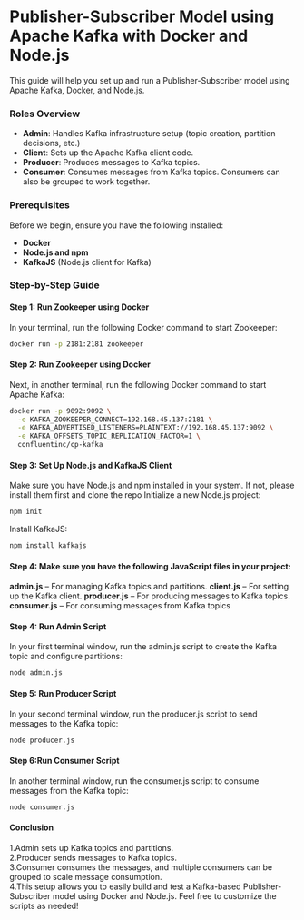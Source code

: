 # Publisher-Subscriber Model using Apache Kafka with Docker and Node.js

This guide will help you set up and run a Publisher-Subscriber model using Apache Kafka, Docker, and Node.js.

### Roles Overview

- **Admin**: Handles Kafka infrastructure setup (topic creation, partition decisions, etc.)
- **Client**: Sets up the Apache Kafka client code.
- **Producer**: Produces messages to Kafka topics.
- **Consumer**: Consumes messages from Kafka topics. Consumers can also be grouped to work together.

### Prerequisites

Before we begin, ensure you have the following installed:

- **Docker**
- **Node.js and npm**
- **KafkaJS** (Node.js client for Kafka)

### Step-by-Step Guide

#### Step 1: Run Zookeeper using Docker

In your terminal, run the following Docker command to start Zookeeper:

```sh
docker run -p 2181:2181 zookeeper
```

#### Step 2: Run Zookeeper using Docker

Next, in another terminal, run the following Docker command to start Apache Kafka:

```sh
docker run -p 9092:9092 \
  -e KAFKA_ZOOKEEPER_CONNECT=192.168.45.137:2181 \
  -e KAFKA_ADVERTISED_LISTENERS=PLAINTEXT://192.168.45.137:9092 \
  -e KAFKA_OFFSETS_TOPIC_REPLICATION_FACTOR=1 \
  confluentinc/cp-kafka
```

#### Step 3: Set Up Node.js and KafkaJS Client
Make sure you have Node.js and npm installed in your system. If not, please install them first and clone the repo 
Initialize a new Node.js project:
```sh
npm init
```
Install KafkaJS:
```sh
npm install kafkajs
```

#### Step 4: Make sure you have the following JavaScript files in your project:

**admin.js** – For managing Kafka topics and partitions.
**client.js** – For setting up the Kafka client.
**producer.js** – For producing messages to Kafka topics.
**consumer.js** – For consuming messages from Kafka topics

#### Step 4: Run Admin Script
In your first terminal window, run the admin.js script to create the Kafka topic and configure partitions:
```sh
node admin.js
```
#### Step 5: Run Producer Script
In your second terminal window, run the producer.js script to send messages to the Kafka topic:
```sh
node producer.js
```
#### Step 6:Run Consumer Script
In another terminal window, run the consumer.js script to consume messages from the Kafka topic:
```sh
node consumer.js
```
#### Conclusion
1.Admin sets up Kafka topics and partitions. \
2.Producer sends messages to Kafka topics. \
3.Consumer consumes the messages, and multiple consumers can be grouped to scale message consumption. \
4.This setup allows you to easily build and test a Kafka-based Publisher-Subscriber model using Docker and Node.js. Feel free to customize the scripts as needed! 

